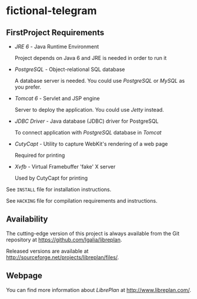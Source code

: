 # fictional-telegram
FirstProject
Requirements
------------

* *JRE 6* - Java Runtime Environment

  Project depends on Java 6 and JRE is needed in order to run it

* *PostgreSQL* - Object-relational SQL database

  A database server is needed. You could use *PostgreSQL* or *MySQL* as you
  prefer.

* *Tomcat 6* - Servlet and JSP engine

  Server to deploy the application. You could use *Jetty* instead.

* *JDBC Driver* - Java database (JDBC) driver for PostgreSQL

  To connect application with *PostgreSQL* database in *Tomcat*

* *CutyCapt* - Utility to capture WebKit's rendering of a web page

  Required for printing

* *Xvfb* - Virtual Framebuffer 'fake' X server

  Used by CutyCapt for printing

See ``INSTALL`` file for installation instructions.

See ``HACKING`` file for compilation requirements and instructions.


Availability
------------

The cutting-edge version of this project is always available from the Git
repository at https://github.com/Igalia/libreplan.

Released versions are available at
http://sourceforge.net/projects/libreplan/files/.


Webpage
-------

You can find more information about *LibrePlan* at
http://www.libreplan.com/.
